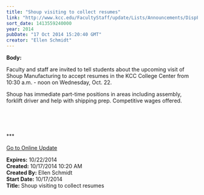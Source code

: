 ```yaml
---
title: "Shoup visiting to collect resumes"
link: "http://www.kcc.edu/FacultyStaff/update/Lists/Announcements/DispForm.aspx?ID=1679"
sort_date: 1413559240000
year: 2014
pubDate: "17 Oct 2014 15:20:40 GMT"
creator: "Ellen Schmidt"
---
```


<div><b>Body:</b> <div class="ExternalClass882BC5C4F0DB493D8B86F085F4D2841D"><p>​​Faculty and staff are invited to tell students about the upcoming visit of Shoup Manufacturing to accept resumes in the KCC College Center from 10:30 a.m. - noon on Wednesday, Oct. 22. </p>
<p>Shoup has immediate part-time positions in areas including assembly, forklift driver and help with shipping prep. Competitive wages offered.<br /></p>
<p> </p>
<p> </p>
<p>***</p>
<p><a href="/update">Go to Online Update</a></p></div></div>
<div><b>Expires:</b> 10/22/2014</div>
<div><b>Created:</b> 10/17/2014 10:20 AM</div>
<div><b>Created By:</b> Ellen Schmidt</div>
<div><b>Start Date:</b> 10/17/2014</div>
<div><b>Title:</b> Shoup visiting to collect resumes</div>
